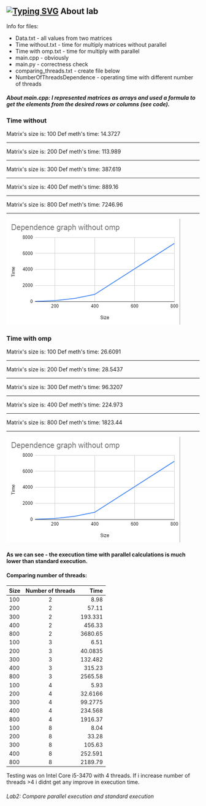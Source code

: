 [![Typing SVG](https://readme-typing-svg.herokuapp.com?color=%2336BCF7&lines=Lab+2)](https://git.io/typing-svg)
About lab
------------
Info for files:
-  Data.txt              - all values from two matrices
-  Time without.txt           - time for multiply matrices without parallel
-  Time with omp.txt    - time for multiply with parallel
-  main.cpp             - obviously
-  main.py              - correctness check
- comparing_threads.txt - create file below 
- NumberOfThreadsDependence   - operating time with different number of threads

##### About main.cpp: I represented matrices as arrays and used a formula to get the elements from the desired rows or columns (see code).
### Time without
Matrix's size is: 100
Def meth's time: 14.3727
_______________________________
Matrix's size is: 200
Def meth's time: 113.989
_______________________________
Matrix's size is: 300
Def meth's time: 387.619
_______________________________
Matrix's size is: 400
Def meth's time: 889.16
_______________________________
Matrix's size is: 800
Def meth's time: 7246.96
_______________________________
![](without_omp.png)

### Time with omp
Matrix's size is: 100
Def meth's time: 26.6091
_______________________________
Matrix's size is: 200
Def meth's time: 28.5437
_______________________________
Matrix's size is: 300
Def meth's time: 96.3207
_______________________________
Matrix's size is: 400
Def meth's time: 224.973
_______________________________
Matrix's size is: 800
Def meth's time: 1823.44
_______________________________
![](without_omp.png)

#### As we can see - the execution time with parallel calculations is much lower than standard execution.
#### Comparing number of threads:
| Size       | Number of threads        | Time |
| ------------- |:------------------:| -----:|
| 100    | 2   | 8.98 |
| 200     | 2 |   57.11 |
| 300 | 2    |   193.331 |
| 400 | 2    |   456.33 |
| 800 | 2    |   3680.65 |
| 100 | 3   |   6.51 |
| 200 | 3    |   40.0835 |
| 300 | 3    |   132.482|
| 400 | 3    |   315.23 |
| 800 | 3    |   2565.58 |
| 100 | 4    |   5.93 |
| 200 | 4    |   32.6166 |
| 300 | 4    |   99.2775 |
| 400 | 4    |   234.568 |
| 800 | 4    |   1916.37 |
| 100 | 8   |   8.04 |
| 200 | 8   |   33.28 |
| 300 | 8   |   105.63 |
| 400 | 8   |   252.591 |
| 800 | 8   |   2189.79 |

Testing was on Intel Core i5-3470 with 4 threads. If i increase number of threads >4 i didnt get any improve in execution time.
###### Lab2: Compare parallel execution and standard execution
